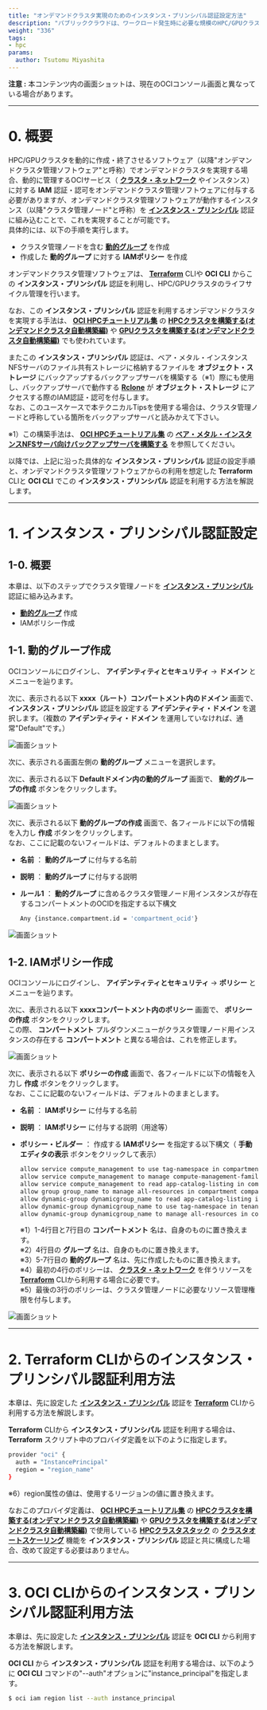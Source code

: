 ```yaml
---
title: "オンデマンドクラスタ実現のためのインスタンス・プリンシパル認証設定方法"
description: "パブリッククラウドは、ワークロード発生時に必要な規模のHPC/GPUクラスタを構築し、ワークロード終了時にこれを削除する、オンデマンドクラスタ環境を構築するには最適なサービスです。オンデマンドクラスタの管理は、ソフトウェアにより自動化することが一般的ですが、HPC/GPUクラスタに必要なリソースの作成・終了をこのアプリケーションに許可するための仕組みとして、インスタンス・プリンシパル認証が用意されています。本テクニカルTipsは、オンデマンドクラスタを念頭としたインスタンス・プリンシパル認証の設定方法を解説します。"
weight: "336"
tags:
- hpc
params:
  author: Tsutomu Miyashita
---
```


**注意 :** 本コンテンツ内の画面ショットは、現在のOCIコンソール画面と異なっている場合があります。

***
# 0. 概要

HPC/GPUクラスタを動的に作成・終了させるソフトウェア（以降"オンデマンドクラスタ管理ソフトウェア"と呼称）でオンデマンドクラスタを実現する場合、動的に管理するOCIサービス（ **[クラスタ・ネットワーク](../../#5-1-クラスタネットワーク)** やインスタンス）に対する **IAM** 認証・認可をオンデマンドクラスタ管理ソフトウェアに付与する必要がありますが、オンデマンドクラスタ管理ソフトウェアが動作するインスタンス（以降"クラスタ管理ノード"と呼称）を **[インスタンス・プリンシパル](../../#5-15-インスタンスプリンシパル)** 認証に組み込むことで、これを実現することが可能です。  
具体的には、以下の手順を実行します。

- クラスタ管理ノードを含む **[動的グループ](../../#5-16-動的グループ)** を作成
- 作成した **動的グループ** に対する **IAMポリシー** を作成

オンデマンドクラスタ管理ソフトウェアは、 **[Terraform](../../#5-12-terraform)** CLIや **OCI CLI** からこの **インスタンス・プリンシパル** 認証を利用し、HPC/GPUクラスタのライフサイクル管理を行います。

なお、この **インスタンス・プリンシパル** 認証を利用するオンデマンドクラスタを実現する手法は、 **[OCI HPCチュートリアル集](../../#1-oci-hpcチュートリアル集)** の **[HPCクラスタを構築する(オンデマンドクラスタ自動構築編)](../../spinup-hpc-cluster-withautoscaling)** や **[GPUクラスタを構築する(オンデマンドクラスタ自動構築編)](../../spinup-gpu-cluster-withautoscaling/)** でも使われています。

またこの **インスタンス・プリンシパル** 認証は、ベア・メタル・インスタンスNFSサーバのファイル共有ストレージに格納するファイルを **オブジェクト・ストレージ** にバックアップするバックアップサーバを構築する（※1）際にも使用し、バックアップサーバで動作する **[Rclone](https://rclone.org/)** が **オブジェクト・ストレージ** にアクセスする際のIAM認証・認可を付与します。  
なお、このユースケースで本テクニカルTipsを使用する場合は、クラスタ管理ノードと呼称している箇所をバックアップサーバと読みかえて下さい。

※1）この構築手法は、 **[OCI HPCチュートリアル集](../../#1-oci-hpcチュートリアル集)** の **[ベア・メタル・インスタンスNFSサーバ向けバックアップサーバを構築する](../../spinup-backup-server)** を参照してください。

以降では、上記に沿った具体的な **インスタンス・プリンシパル** 認証の設定手順と、オンデマンドクラスタ管理ソフトウェアからの利用を想定した **Terraform** CLIと **OCI CLI** でこの **インスタンス・プリンシパル** 認証を利用する方法を解説します。

***
# 1. インスタンス・プリンシパル認証設定

## 1-0. 概要

本章は、以下のステップでクラスタ管理ノードを **[インスタンス・プリンシパル](../../#5-15-インスタンスプリンシパル)** 認証に組み込みます。

- **[動的グループ](../../#5-16-動的グループ)** 作成
- IAMポリシー作成

## 1-1. 動的グループ作成

OCIコンソールにログインし、 **アイデンティティとセキュリティ** → **ドメイン** とメニューを辿ります。

次に、表示される以下 **xxxx（ルート）コンパートメント内のドメイン** 画面で、 **インスタンス・プリンシパル** 認証を設定する **アイデンティティ・ドメイン** を選択します。（複数の **アイデンティティ・ドメイン** を運用していなければ、通常"Default"です。）

![画面ショット](console_page01.png)

次に、表示される画面左側の **動的グループ** メニューを選択します。

次に、表示される以下 **Defaultドメイン内の動的グループ** 画面で、 **動的グループの作成** ボタンをクリックします。  

![画面ショット](console_page02.png)

次に、表示される以下 **動的グループの作成** 画面で、各フィールドに以下の情報を入力し **作成** ボタンをクリックします。  
なお、ここに記載のないフィールドは、デフォルトのままとします。

- **名前** ： **動的グループ** に付与する名前
- **説明** ： **動的グループ** に付与する説明
- **ルール1** ： **動的グループ** に含めるクラスタ管理ノード用インスタンスが存在するコンパートメントのOCIDを指定する以下構文

    ```sh
    Any {instance.compartment.id = 'compartment_ocid'}
    ```

![画面ショット](console_page03.png)

## 1-2. IAMポリシー作成

OCIコンソールにログインし、 **アイデンティティとセキュリティ** → **ポリシー** とメニューを辿ります。

次に、表示される以下 **xxxxコンパートメント内のポリシー** 画面で、 **ポリシーの作成** ボタンをクリックします。  
この際、 **コンパートメント** プルダウンメニューがクラスタ管理ノード用インスタンスの存在する **コンパートメント** と異なる場合は、これを修正します。

![画面ショット](console_page04.png)

次に、表示される以下 **ポリシーの作成** 画面で、各フィールドに以下の情報を入力し **作成** ボタンをクリックします。  
なお、ここに記載のないフィールドは、デフォルトのままとします。

- **名前** ： **IAMポリシー** に付与する名前
- **説明** ： **IAMポリシー** に付与する説明（用途等）
- **ポリシー・ビルダー** ： 作成する **IAMポリシー** を指定する以下構文（ **手動エディタの表示** ボタンをクリックして表示）

    ```sh
    allow service compute_management to use tag-namespace in compartment compartment_name
    allow service compute_management to manage compute-management-family in compartment compartment_name
    allow service compute_management to read app-catalog-listing in compartment compartment_name
    allow group group_name to manage all-resources in compartment compartment_name
    allow dynamic-group dynamicgroup_name to read app-catalog-listing in tenancy
    allow dynamic-group dynamicgroup_name to use tag-namespace in tenancy
    allow dynamic-group dynamicgroup_name to manage all-resources in compartment compartment_name
    ```
    ※1）1-4行目と7行目の **コンパートメント** 名は、自身のものに置き換えます。  
    ※2）4行目の **グループ** 名は、自身のものに置き換えます。  
    ※3）5-7行目の **動的グループ** 名は、先に作成したものに置き換えます。  
    ※4）最初の4行のポリシーは、  **[クラスタ・ネットワーク](../../#5-1-クラスタネットワーク)** を伴うリソースを  **[Terraform](../../#5-12-terraform)** CLIから利用する場合に必要です。  
    ※5）最後の3行のポリシーは、クラスタ管理ノードに必要なリソース管理権限を付与します。  

![画面ショット](console_page05.png)

***
# 2. Terraform CLIからのインスタンス・プリンシパル認証利用方法

本章は、先に設定した **[インスタンス・プリンシパル](../../#5-15-インスタンスプリンシパル)** 認証を **[Terraform](../../#5-12-terraform)** CLIから利用する方法を解説します。

**Terraform** CLIから **インスタンス・プリンシパル** 認証を利用する場合は、 **Terraform** スクリプト中のプロバイダ定義を以下のように指定します。

```sh
provider "oci" {
  auth = "InstancePrincipal"  
  region = "region_name"
}
```
※6）region属性の値は、使用するリージョンの値に置き換えます。

なおこのプロバイダ定義は、 **[OCI HPCチュートリアル集](../../#1-oci-hpcチュートリアル集)** の **[HPCクラスタを構築する(オンデマンドクラスタ自動構築編)](../../spinup-hpc-cluster-withautoscaling)** や **[GPUクラスタを構築する(オンデマンドクラスタ自動構築編)](../../spinup-gpu-cluster-withautoscaling/)** で使用している  **[HPCクラスタスタック](../../#5-10-hpcクラスタスタック)** の **[クラスタオートスケーリング](../../#5-9-クラスタオートスケーリング)** 機能を **インスタンス・プリンシパル** 認証と共に構成した場合、改めて設定する必要はありません。

***
# 3. OCI CLIからのインスタンス・プリンシパル認証利用方法

本章は、先に設定した **[インスタンス・プリンシパル](../../#5-15-インスタンスプリンシパル)** 認証を **OCI CLI** から利用する方法を解説します。

**OCI CLI** から **インスタンス・プリンシパル** 認証を利用する場合は、以下のように **OCI CLI** コマンドの"--auth"オプションに"instance_principal"を指定します。

```sh
$ oci iam region list --auth instance_principal
```